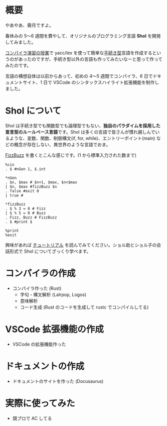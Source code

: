 # 概要

やあやあ、霽月ですよ。

春休みの 5〜6 週間を費やして、オリジナルのプログラミング言語 **Shol** を開発してみました。

[コンパイラ演習の授業](https://kyomu.adm.okayama-u.ac.jp/Portal/Public/Syllabus/DetailMain.aspx?lct_year=2024&lct_cd=2024098423&je_cd=1)で yacc/lex を使って簡単な[手続き型](https://e-words.jp/w/%E6%89%8B%E7%B6%9A%E3%81%8D%E5%9E%8B%E8%A8%80%E8%AA%9E.html)言語を作成するというのがあったのですが、手続き型以外の言語も作ってみたいなーと思って作ってみたのです。

言語の構想自体は以前からあって、初めの 4〜5 週間でコンパイラ、6 日でドキュメントサイト、1 日で VSCode のシンタックスハイライト拡張機能を制作しました。

# Shol について

Shol は手続き型でも関数型でも論理型でもない、**独自のパラダイムを採用した宣言型のルールベース言語**です。Shol は多くの言語で皆さんが慣れ親しんでいるような、変数、関数、制御構文(if, for, while)、エントリーポイント(main) などの概念が存在しない、異世界のような言語でおま。

[FizzBuzz](https://ja.wikipedia.org/wiki/Fizz_Buzz) を書くとこんな感じです。(1 から標準入力された数まで)

```
%cin
. $ #nGen 1, $.int

*nGen
. $n, $max # $n+1, $max, $n<$max
| $n, $max #fizzBuzz $n
. false #exit 0
| true #

*fizzBuzz
. $ % 3 = 0 # Fizz
| $ % 5 = 0 # Buzz
. Fizz, Buzz # FizzBuzz
. $ #print $

%print
%exit
```

興味があれば [チュートリアル](https://se1getsu.github.io/shol/docs/tutorial/intro) を読んでみてください。ショル助とショル子の会話形式で Shol についてざっくり学べます。

# コンパイラの作成

- コンパイラ作った (Rust)
  - 字句・構文解析 (Lalrpop, Logos)
  - 意味解析
  - コード生成 (Rust のコードを生成して rustc でコンパイルしてる)

# VSCode 拡張機能の作成

- VSCode の拡張機能作った

# ドキュメントの作成

- ドキュメントのサイトを作った (Docusaurus)

# 実際に使ってみた

- 競プロで AC してる

